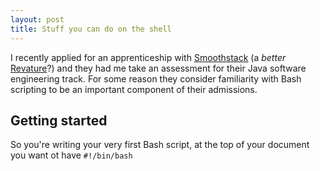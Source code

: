 ```yaml
---
layout: post
title: Stuff you can do on the shell
---
```


I recently applied for an apprenticeship with [Smoothstack](https://wwww.smoothstack.com) (a _better_ [Revature](https://revature.com)?) and they had me take an assessment for their Java software engineering track. For some reason they consider familiarity with Bash scripting to be an important component of their admissions.

## Getting started
So you're writing your very first Bash script, at the top of your document you want ot have `#!/bin/bash`
